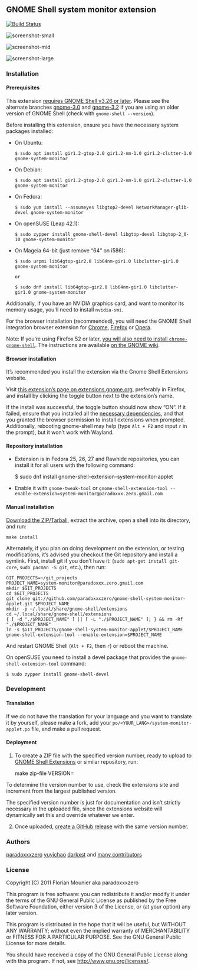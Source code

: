## GNOME Shell system monitor extension

[![Build Status](https://img.shields.io/travis/paradoxxxzero/gnome-shell-system-monitor-applet.svg?branch=master)](https://travis-ci.org/paradoxxxzero/gnome-shell-system-monitor-applet)

![screenshot-small](http://i.imgur.com/ka9OA.png)

![screenshot-mid](http://i.imgur.com/mmRTu.png)

![screenshot-large](http://i.imgur.com/X7Sss.png)

### Installation

#### Prerequisites

This extension [requires GNOME Shell v3.26 or later](https://github.com/paradoxxxzero/gnome-shell-system-monitor-applet/blob/master/system-monitor%40paradoxxx.zero.gmail.com/metadata.json#L2).
Please see the alternate branches [gnome-3.0](https://github.com/paradoxxxzero/gnome-shell-system-monitor-applet/tree/gnome-3.0) and [gnome-3.2](https://github.com/paradoxxxzero/gnome-shell-system-monitor-applet/tree/gnome-3.2) if you are using an older version of GNOME Shell (check with `gnome-shell --version`).

Before installing this extension, ensure you have the necessary system packages installed:

* On Ubuntu:

      $ sudo apt install gir1.2-gtop-2.0 gir1.2-nm-1.0 gir1.2-clutter-1.0 gnome-system-monitor
      
* On Debian:

      $ sudo apt install gir1.2-gtop-2.0 gir1.2-nm-1.0 gir1.2-clutter-1.0 gnome-system-monitor

* On Fedora:

      $ sudo yum install --assumeyes libgtop2-devel NetworkManager-glib-devel gnome-system-monitor
    
* On openSUSE (Leap 42.1):

      $ sudo zypper install gnome-shell-devel libgtop-devel libgtop-2_0-10 gnome-system-monitor

* On Mageia 64-bit (just remove “64” on i586):

      $ sudo urpmi lib64gtop-gir2.0 lib64nm-gir1.0 libclutter-gir1.0 gnome-system-monitor
      
      or
      
      $ sudo dnf install lib64gtop-gir2.0 lib64nm-gir1.0 libclutter-gir1.0 gnome-system-monitor
      

Additionally, if you have an NVIDIA graphics card, and want to monitor its memory usage, you'll need to install `nvidia-smi`.

For the browser installation (recommended), you will need the GNOME Shell integration browser extension for
[Chrome](https://chrome.google.com/webstore/detail/gnome-shell-integration/gphhapmejobijbbhgpjhcjognlahblep),
[Firefox](https://addons.mozilla.org/en-US/firefox/addon/gnome-shell-integration/) or
[Opera](https://addons.opera.com/en/extensions/details/gnome-shell-integration/).

Note: If you’re using Firefox 52 or later, [you will also need to install `chrome-gnome-shell`](https://blogs.gnome.org/ne0sight/2016/12/25/how-to-install-gnome-shell-extensions-with-firefox-52/).
The instructions are available [on the GNOME wiki](https://wiki.gnome.org/Projects/GnomeShellIntegrationForChrome/Installation#Ubuntu_Linux).

#### Browser installation

It’s recommended you install the extension via the Gnome Shell Extensions website.

Visit [this extension’s page on extensions.gnome.org](https://extensions.gnome.org/extension/120/system-monitor/),
preferably in Firefox, and install by clicking the toggle button next to the extension’s name.

If the install was successful, the toggle button should now show “ON”.
If it failed, ensure that you installed all the [necessary dependencies](#prerequisites),
and that you granted the browser permission to install extensions when prompted.
Additionally, rebooting gnome-shell may help (type `Alt + F2` and input `r` in the prompt), but it won’t work with Wayland.

#### Repository installation

* Extension is in Fedora 25, 26, 27 and Rawhide repositories, you can install it for all users with the following command:

    $ sudo dnf install gnome-shell-extension-system-monitor-applet

* Enable it with `gnome-tweak-tool` or `gnome-shell-extension-tool --enable-extension=system-monitor@paradoxxx.zero.gmail.com`

#### Manual installation

[Download the ZIP/Tarball](https://github.com/paradoxxxzero/gnome-shell-system-monitor-applet/releases),
extract the archive, open a shell into its directory, and run:

    make install

Alternately, if you plan on doing development on the extension, or testing modifications, it’s advised you checkout the Git repository and install a symlink. First, install git if you don’t have it: (`sudo apt-get install git-core`, `sudo pacman -S git`, etc.), then run:

    GIT_PROJECTS=~/git_projects
    PROJECT_NAME=system-monitor@paradoxxx.zero.gmail.com
    mkdir $GIT_PROJECTS
    cd $GIT_PROJECTS
    git clone git://github.com/paradoxxxzero/gnome-shell-system-monitor-applet.git $PROJECT_NAME
    mkdir -p ~/.local/share/gnome-shell/extensions
    cd ~/.local/share/gnome-shell/extensions
    { [ -d "./$PROJECT_NAME" ] || [ -L "./$PROJECT_NAME" ]; } && rm -Rf "./$PROJECT_NAME"
    ln -s $GIT_PROJECTS/gnome-shell-system-monitor-applet/$PROJECT_NAME
    gnome-shell-extension-tool --enable-extension=$PROJECT_NAME

And restart GNOME Shell (`Alt + F2`, then `r`) or reboot the machine.

On openSUSE you need to install a devel package that provides the `gnome-shell-extension-tool` command:

    $ sudo zypper install gnome-shell-devel

### Development

#### Translation

If we do not have the translation for your language and you want to translate it by yourself, please make a fork, add your `po/<YOUR_LANG>/system-monitor-applet.po` file, and make a pull request.

#### Deployment
    
1. To create a ZIP file with the specified version number, ready to upload to [GNOME Shell Extensions](https://extensions.gnome.org/) or similar repository, run:

    make zip-file VERSION=<version>

To determine the version number to use, check the extensions site and increment from the largest published version.

The specified version number is just for documentation and isn’t strictly necessary in the uploaded file, since the extensions website will dynamically set this and override whatever we enter.

2. Once uploaded, [create a GitHub release](https://github.com/paradoxxxzero/gnome-shell-system-monitor-applet/releases) with the same version number.

### Authors

[paradoxxxzero](https://github.com/paradoxxxzero)
[yuyichao](https://github.com/yuyichao)
[darkxst](https://github.com/darkxst)
and [many contributors](https://github.com/paradoxxxzero/gnome-shell-system-monitor-applet/contributors)

### License

Copyright (C) 2011 Florian Mounier aka paradoxxxzero

This program is free software: you can redistribute it and/or modify
it under the terms of the GNU General Public License as published by
the Free Software Foundation, either version 3 of the License, or
(at your option) any later version.

This program is distributed in the hope that it will be useful,
but WITHOUT ANY WARRANTY; without even the implied warranty of
MERCHANTABILITY or FITNESS FOR A PARTICULAR PURPOSE.  See the
GNU General Public License for more details.

You should have received a copy of the GNU General Public License
along with this program.  If not, see <http://www.gnu.org/licenses/>.
